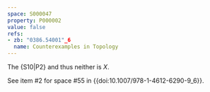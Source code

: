 ```yaml
---
space: S000047
property: P000002
value: false
refs:
- zb: "0386.54001"_6
  name: Counterexamples in Topology
---
```


The {S10|P2} and thus neither is $X$.

See item #2 for space #55 in {{doi:10.1007/978-1-4612-6290-9_6}}.
